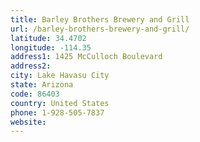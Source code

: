 ```yaml
---
title: Barley Brothers Brewery and Grill
url: /barley-brothers-brewery-and-grill/
latitude: 34.4702
longitude: -114.35
address1: 1425 McCulloch Boulevard
address2: 
city: Lake Havasu City
state: Arizona
code: 86403
country: United States
phone: 1-928-505-7837
website: 
---
```


